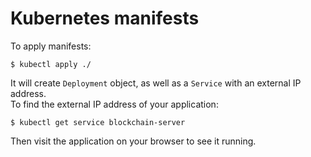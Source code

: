 # Kubernetes manifests

To apply manifests:
```console
$ kubectl apply ./
```

It will create `Deployment` object, as well as a `Service` with an external IP address.  
To find the external IP address of your application:
```console
$ kubectl get service blockchain-server
```
Then visit the application on your browser to see it running.
